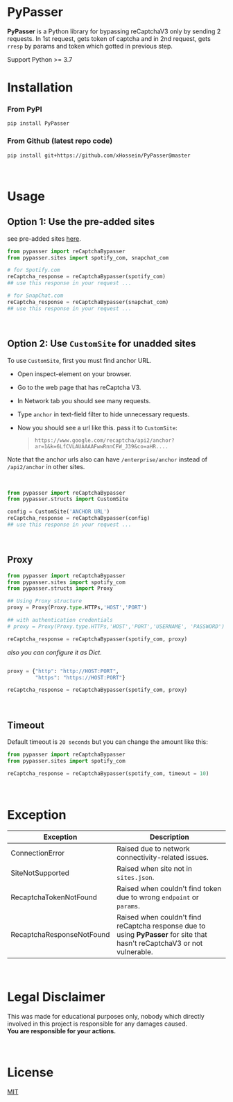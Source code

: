 # PyPasser
**PyPasser** is a Python library for bypassing reCaptchaV3 only by sending 2 requests. In 1st request, gets token of captcha and in 2nd request, gets `rresp` by params and token which gotted in previous step.

Support Python >= 3.7
# Installation
### From PyPI
```
pip install PyPasser
```
### From Github (latest repo code)
```
pip install git+https://github.com/xHossein/PyPasser@master
```
&nbsp;
# Usage
## **Option 1: Use the pre-added sites**
see pre-added sites [here](https://github.com/xHossein/PyPasser/blob/master/pypasser/sites.py).

```python
from pypasser import reCaptchaBypasser
from pypasser.sites import spotify_com, snapchat_com

# for Spotify.com
reCaptcha_response = reCaptchaBypasser(spotify_com)
## use this response in your request ...

# for SnapChat.com
reCaptcha_response = reCaptchaBypasser(snapchat_com)
## use this response in your request ...

```
&nbsp;
## **Option 2: Use `CustomSite` for unadded sites**
To use `CustomSite`, first you must find anchor URL.
- Open inspect-element on your browser.
- Go to the web page that has reCaptcha V3.
- In Network tab you should see many requests.
- Type `anchor` in text-field filter to hide unnecessary requests.
- Now you should see a url like this. pass it to `CustomSite`:

  >```https://www.google.com/recaptcha/api2/anchor?ar=1&k=6LfCVLAUAAAAFwwRnnCFW_J39&co=aHR....```
 
Note that the anchor urls also can have `/enterprise/anchor` instead of `/api2/anchor` in other sites.

&nbsp;
```python
from pypasser import reCaptchaBypasser
from pypasser.structs import CustomSite

config = CustomSite('ANCHOR URL')
reCaptcha_response = reCaptchaBypasser(config)
## use this response in your request ...
```
&nbsp;
## **Proxy**

```python
from pypasser import reCaptchaBypasser
from pypasser.sites import spotify_com
from pypasser.structs import Proxy

## Using Proxy structure
proxy = Proxy(Proxy.type.HTTPs,'HOST','PORT')

## with authentication credentials
# proxy = Proxy(Proxy.type.HTTPs,'HOST','PORT','USERNAME', 'PASSWORD')

reCaptcha_response = reCaptchaBypasser(spotify_com, proxy)
```
_also you can configure it as Dict._


```python

proxy = {"http": "http://HOST:PORT",
         "https": "https://HOST:PORT"}

reCaptcha_response = reCaptchaBypasser(spotify_com, proxy)
```
&nbsp;
## **Timeout**
Default timeout is `20 seconds` but you can change the amount like this:

```python
from pypasser import reCaptchaBypasser
from pypasser.sites import spotify_com

reCaptcha_response = reCaptchaBypasser(spotify_com, timeout = 10)
```
&nbsp;
# Exception
Exception | Description
----------|------------
ConnectionError | Raised due to network connectivity-related issues.
SiteNotSupported | Raised when site not in `sites.json`.
RecaptchaTokenNotFound | Raised when couldn't find token due to wrong `endpoint` or `params`.
RecaptchaResponseNotFound | Raised when couldn't find reCaptcha response due to using **PyPasser** for site that hasn't reCaptchaV3 or not vulnerable.

&nbsp;
# Legal Disclaimer
This was made for educational purposes only, nobody which directly involved in this project is responsible for any damages caused.\
**You are responsible for your actions.**

&nbsp;
# License
[MIT](https://choosealicense.com/licenses/mit/)